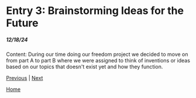# Entry 3: Brainstorming Ideas for the Future
##### 12/18/24

Content: During our time doing our freedom project we decided to move on from part A to part B where we were assigned to think of inventions or ideas based on our topics that doesn't exist yet and how they function.




[Previous](entry02.md) | [Next](entry04.md)

[Home](../README.md)
